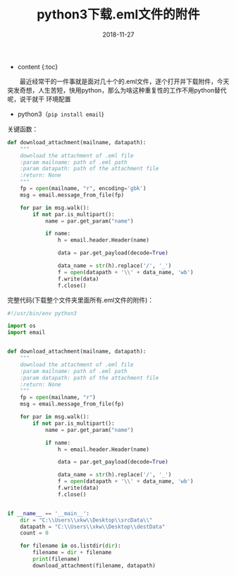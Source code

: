 ﻿---
layout: post
title:  "python3下载.eml文件的附件"
date:   2018-11-27
categories: Python
tag: 小技巧
---

* content
{:toc}


&emsp;&emsp;最近经常干的一件事就是面对几十个的.eml文件，逐个打开并下载附件，今天突发奇想，人生苦短，快用python，那么为啥这种重复性的工作不用python替代呢，说干就干
环境配置

- python3（`pip install email`)

关键函数：

```python
def download_attachment(mailname, datapath):
    """
    download the attachment of .eml file
    :param mailname: path of .eml path
    :param datapath: path of the attachment file
    :return: None
    """
    fp = open(mailname, "r", encoding='gbk')
    msg = email.message_from_file(fp)

    for par in msg.walk():
        if not par.is_multipart():
            name = par.get_param("name")

            if name:
                h = email.header.Header(name)

                data = par.get_payload(decode=True)

                data_name = str(h).replace('/', '_')
                f = open(datapath + '\\' + data_name, 'wb')
                f.write(data)
                f.close()
```

完整代码(下载整个文件夹里面所有.eml文件的附件)：

```python
#!/usr/bin/env python3

import os
import email


def download_attachment(mailname, datapath):
    """
    download the attachment of .eml file
    :param mailname: path of .eml path
    :param datapath: path of the attachment file
    :return: None
    """
    fp = open(mailname, "r")
    msg = email.message_from_file(fp)

    for par in msg.walk():
        if not par.is_multipart():
            name = par.get_param("name")

            if name:
                h = email.header.Header(name)

                data = par.get_payload(decode=True)

                data_name = str(h).replace('/', '_')
                f = open(datapath + '\\' + data_name, 'wb')
                f.write(data)
                f.close()


if __name__ == '__main__':
    dir = "C:\\Users\\xkw\\Desktop\\srcData\\"
    datapath = "C:\\Users\\xkw\\Desktop\\destData"
    count = 0

    for filename in os.listdir(dir):
        filename = dir + filename
        print(filename)
        download_attachment(filename, datapath)
```
